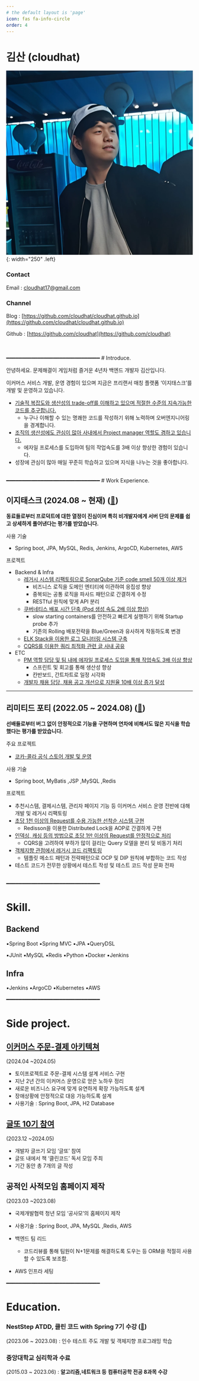 ```yaml
---
# the default layout is 'page'
icon: fas fa-info-circle
order: 4
---
```



# 김산 (cloudhat)

![share-slack](/assets/img/profile.png){: width="250" .left}



### Contact

Email : cloudhat17@gmail.com

### Channel

Blog : [https://github.com/cloudhat/cloudhat.github.io](https://github.com/cloudhat/cloudhat.github.io)

Github : [https://github.com/cloudhat](https://github.com/cloudhat)

<br>
<br>
━━━━━━━━━━━━━━━━━━━━━━━━━━━━━━
# Introduce.

안녕하세요. 문제해결이 게임처럼 즐거운 4년차 백엔드 개발자 김산입니다.

이커머스 서비스 개발, 운영 경험이 있으며 지금은 프리랜서 매칭 플랫폼 ‘이지태스크’를 개발 및 운영하고 있습니다.

- [기술적 복잡도와 생산성의 trade-off를 이해하고 있으며 적절한 수준의 지속가능한 코드를 추구합니다.](https://cloudhat.github.io/posts/sustainable-software/)
    - 누구나 이해할 수 있는 명쾌한 코드를 작성하기 위해 노력하며 오버엔지니어링을 경계합니다.
- [조직의 생산성에도 관심이 많아 사내에서 Project manager 역할도 겸하고 있습니다.](https://cloudhat.github.io/posts/agile-for-agile/)
    - 에자일 프로세스를 도입하여 팀의 작업속도를 3배 이상 향상한 경험이 있습니다.
- 성장에 관심이 많아 매일 꾸준히 학습하고 있으며 지식을 나누는 것을 좋아합니다.



<br>
━━━━━━━━━━━━━━━━━━━━━━━━━━━━━━
# Work Experience.

## 이지태스크 (2024.08 ~ 현재) **(**[🔗](https://easytask.co.kr/)**)**
**동료들로부터 프로덕트에 대한 열정이 진심이며 특히 비개발자에게 서버 단의 문제를 쉽고 상세하게 풀어낸다는 평가를 받았습니다.**

사용 기술 
-  Spring boot, JPA, MySQL, Redis, Jenkins, ArgoCD, Kubernetes, AWS

프로젝트
- Backend & Infra
    - [레거시 시스템 리팩토링으로 SonarQube 기준 code smell 50개 이상 제거](https://cloudhat.github.io/posts/refactoring/)
        - 비즈니스 로직을 도메인 엔티티에 이관하여 응집성 향상
        - 중복되는 공통 로직을 파사드 패턴으로 간결하게 수정
        - RESTful 원칙에 맞게 API 분리
    - [쿠버네티스 배포 시간 단축 (Pod 생성 속도 2배 이상 향상)](https://cloudhat.github.io/posts/kubernetes-deployment/)
        - slow starting containers를 안전하고 빠르게 실행하기 위해 Startup probe 추가
        - 기존의 Rolling 배포전략을 Blue/Green과 유사하게 작동하도록 변경
    - [ELK Stack을 이용한 로그 모니터링 시스템 구축](https://cloudhat.github.io/posts/ELK-in-local-env/)
    - [CQRS를 이용한 쿼리 최적화 관련 글 사내 공유](https://cloudhat.github.io/posts/CQRS-concept/)
- ETC
    - [PM 역할 담당 및 팀 내에 에자일 프로세스 도입을 통해 작업속도 3배 이상 향상](https://cloudhat.github.io/posts/agile-for-agile/)
        - 스프린트 및 회고를 통해 생산성 향상
        - 칸반보드, 간트차트로 일정 시각화
    - [개발자 채용 담당, 채용 공고 개선으로 지원율 10배 이상 증가 달성](https://cloudhat.github.io/posts/recruitment-process-improvement/)

  
---

## 리미티드 포티 (2022.05 ~ 2024.08) **(**[🔗](https://www.limited40.com)**)**
**선배들로부터 버그 없이 안정적으로 기능을 구현하며 연차에 비해서도 많은 지식을 학습했다는 평가를 받았습니다.**

주요 프로젝트 
- [코카-콜라 공식 스토어 개발 및 운영 ](https://cokeplay.cocacola.co.kr/main)



사용 기술 
  - Spring boot, MyBatis ,JSP ,MySQL ,Redis


프로젝트
- 추천시스템, 결제시스템, 관리자 페이지 기능 등 이커머스 서비스 운영 전반에 대해 개발 및 레거시 리팩토링
- [초당 1천 이상의 Request를 수용 가능한 선착순 시스템 구현](https://cloudhat.github.io/posts/distributed-lock-redis-FCFS/)
    - Redisson을 이용한 Distributed Lock을 AOP로 간결하게 구현
- [인덱싱, 캐싱 등의 방법으로 초당 1만 이상의 Request를 안정적으로 처리](https://cloudhat.github.io/posts/optimization/)
    - CQRS을 고려하여 부하가 많이 걸리는 Query 모델을 분리 및 비동기 처리
- [객체지향 관점에서 레거시 코드 리팩토링](https://cloudhat.github.io/posts/strategy-pattern/)
    - 템플릿 메소드 패턴과 전략패턴으로 OCP 및 DIP 원칙에 부합하는 코드 작성    
- 테스트 코드가 전무한 상황에서 테스트 작성 및 테스트 코드 작성 문화 전파 

<br>
━━━━━━━━━━━━━━━━━━━━━━━━━━━━━━

# Skill.

## Backend

▪️Spring Boot  ▪️Spring MVC  ▪️JPA ▪️QueryDSL 

▪️JUnit ▪️MySQL  ▪️Redis  ▪️Python ▪️Docker ▪️Jenkins 

## Infra

▪️Jenkins  ▪️ArgoCD  ▪️Kubernetes  ▪️AWS


━━━━━━━━━━━━━━━━━━━━━━━━━━━━━━

# Side project.

##  **[이커머스 주문-결제 아키텍쳐](https://cloudhat.github.io/posts/payment-system/)**


(2024.04 ~2024.05)

- 토이프로젝트로 주문-결제 시스템 설계 서비스 구현
- 지난 2년 간의 이커머스 운영으로 얻은 노하우 정리
- 새로운 비즈니스 요구에 맞게 유연하게 확장 가능하도록 설계
- 장애상황에 안정적으로 대응 가능하도록 설계
- 사용기술 : Spring Boot, JPA, H2 Database

##  **[글또 10기 참여](https://geultto.github.io/blog/geultto-summary/)**


(2023.12 ~2024.05)

- 개발자 글쓰기 모임 ‘글또’ 참여
- 글또 내에서 책 ‘클린코드’ 독서 모임 주최
- 기간 동안 총 7개의 글 작성

## 공적인 사적모임 홈페이지 제작

(2023.03 ~2023.08)

- 국제개발협력 청년  모임 ‘공사모’의 홈페이지 제작
- 사용기술 : Spring Boot, JPA, MySQL ,Redis, AWS
- 백엔드 팀 리드
    - 코드리뷰를 통해 팀원이  N+1문제를 해결하도록 도우는 등 ORM을 적절히 사용할 수 있도록 보조함.
    
- AWS 인프라 세팅

━━━━━━━━━━━━━━━━━━━━━━━━━━━━━━
# Education.

### **NestStep ATDD, 클린 코드 with Spring 7기 수강 (**[🔗](https://edu.nextstep.camp/c/R89PYi5H/)**)**

(2023.06 ~ 2023.08) : 인수 테스트 주도 개발 및 객체지향 프로그래밍 학습

### 중앙대학교 심리학과 수료

(2015.03 ~ 2023.06) : **알고리즘,네트워크 등** **컴퓨터공학 전공 8과목 수강**
